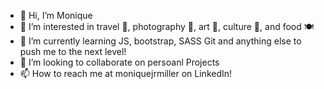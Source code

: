 - 👋 Hi, I’m Monique
- 👀 I’m interested in travel 🚀, photography 📸, art 🎨, culture 🎊, and food 🍽
- 🌱 I’m currently learning JS, bootstrap, SASS Git and anything else to push me to the next level!
- 💞️ I’m looking to collaborate on persoanl Projects
- 📫 How to reach me at moniquejrmiller on LinkedIn! 

<!---
mjrmiller/mjrmiller is a ✨ special ✨ repository because its `README.md` (this file) appears on your GitHub profile.
You can click the Preview link to take a look at your changes.
--->
